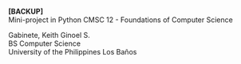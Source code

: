 **[BACKUP]** <br />
Mini-project in Python
CMSC 12 - Foundations of Computer Science

Gabinete, Keith Ginoel S. <br />
BS Computer Science <br />
University of the Philippines Los Baños <br />



